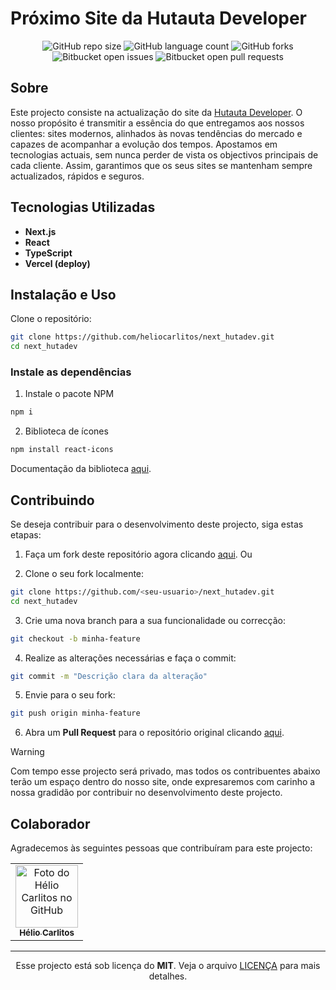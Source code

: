 # Próximo Site da Hutauta Developer

<div align="center">
  
![GitHub repo size](https://img.shields.io/github/repo-size/heliocarlitos/next_hutadev?style=for-the-badge)
![GitHub language count](https://img.shields.io/github/languages/count/heliocarlitos/next_hutadev?style=for-the-badge)
![GitHub forks](https://img.shields.io/github/forks/heliocarlitos/next_hutadev?style=for-the-badge)
![Bitbucket open issues](https://img.shields.io/bitbucket/issues/heliocarlitos/next_hutadev?style=for-the-badge)
![Bitbucket open pull requests](https://img.shields.io/bitbucket/pr-raw/heliocarlitos/next_hutadev?style=for-the-badge)

</div>

<!--<picture>
     <source media="(prefers-color-scheme: dark)" srcset="imagens/preview.webp">
     <source media="(prefers-color-scheme: light)" srcset="imagens/preview.webp">
     <img alt="Imagem de demo" src="imagens/preview.webp">
</picture>-->

## Sobre

Este projecto consiste na actualização do site da [Hutauta Developer](https://hutadev.vercel.app/). O nosso propósito é transmitir a essência do que entregamos aos nossos clientes: sites modernos, alinhados às novas tendências do mercado e capazes de acompanhar a evolução dos tempos. Apostamos em tecnologias actuais, sem nunca perder de vista os objectivos principais de cada cliente. Assim, garantimos que os seus sites se mantenham sempre actualizados, rápidos e seguros.

## Tecnologias Utilizadas

- **Next.js**
- **React**
- **TypeScript**
- **Vercel (deploy)**

## Instalação e Uso

Clone o repositório:

```bash
git clone https://github.com/heliocarlitos/next_hutadev.git
cd next_hutadev
```

### Instale as dependências

1. Instale o pacote NPM

```bash
npm i
```

2. Biblioteca de ícones

```bash
npm install react-icons
```

Documentação da biblioteca [aqui](https://react-icons.github.io/react-icons/).

## Contribuindo

Se deseja contribuir para o desenvolvimento deste projecto, siga estas etapas:

1. Faça um fork deste repositório agora clicando [aqui](https://github.com/heliocarlitos/next_hutadev/fork). Ou

2. Clone o seu fork localmente:

```bash
git clone https://github.com/<seu-usuario>/next_hutadev.git
cd next_hutadev
```

3. Crie uma nova branch para a sua funcionalidade ou correcção:

```bash
git checkout -b minha-feature
```

4. Realize as alterações necessárias e faça o commit:

```bash
git commit -m "Descrição clara da alteração"
```

5. Envie para o seu fork:

```bash
git push origin minha-feature
```

6. Abra um **Pull Request** para o repositório original clicando [aqui](https://github.com/heliocarlitos/next_hutadev/pulls).

> [!WARNING]
> Com tempo esse projecto será privado, mas todos os contribuentes abaixo terão um espaço dentro do nosso site, onde expresaremos com carinho a nossa gradidão por contribuir no desenvolvimento deste projecto.

## Colaborador

Agradecemos às seguintes pessoas que contribuíram para este projecto:

<table>
<tr>
<td align="center" title="Ver perfil de Hélio Carlitos">
     <a href="https://github.com/heliocarlitos">
     <img src="https://avatars3.githubusercontent.com/u/112761333" width="100px;" alt="Foto do Hélio Carlitos no GitHub"/><br>
     <sub>
          <b>Hélio Carlitos</b>
     </sub>
     </a>
</td>
</tr>
</table>

<hr/>

<div align="center">
  
Esse projecto está sob licença do **MIT**. Veja o arquivo [LICENÇA](https://github.com/heliocarlitos/next_hutadev/blob/main/LICENSE) para mais detalhes.

</div>
